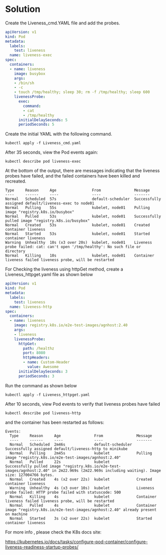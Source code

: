 # Solution

Create the Liveness_cmd.YAML file and add the probes.

```yaml
apiVersion: v1
kind: Pod
metadata:
  labels:
    test: liveness
  name: liveness-exec
spec:
  containers:
  - name: liveness
    image: busybox
    args:
    - /bin/sh
    - -c
    - touch /tmp/healthy; sleep 30; rm -f /tmp/healthy; sleep 600
    livenessProbe:
      exec:
        command:
        - cat
        - /tmp/healthy
      initialDelaySeconds: 5
      periodSeconds: 5
```


Create the initial YAML with the following command.

```
kubectl apply -f Liveness_cmd.yaml
```



After 35 seconds, view the Pod events again:

```
kubectl describe pod liveness-exec
```

At the bottom of the output, there are messages indicating that the liveness probes have failed, and the failed containers have been killed and recreated.

```
Type     Reason     Age                From               Message
----     ------     ----               ----               -------
Normal   Scheduled  57s                default-scheduler  Successfully assigned default/liveness-exec to node01
Normal   Pulling    55s                kubelet, node01    Pulling image "registry.k8s.io/busybox"
Normal   Pulled     53s                kubelet, node01    Successfully pulled image "registry.k8s.io/busybox"
Normal   Created    53s                kubelet, node01    Created container liveness
Normal   Started    53s                kubelet, node01    Started container liveness
Warning  Unhealthy  10s (x3 over 20s)  kubelet, node01    Liveness probe failed: cat: can't open '/tmp/healthy': No such file or directory
Normal   Killing    10s                kubelet, node01    Container liveness failed liveness probe, will be restarted
```

For Checking the liveness using httpGet method, create a Liveness_httpget.yaml file as shown below

```yaml
apiVersion: v1
kind: Pod
metadata:
  labels:
    test: liveness
  name: liveness-http
spec:
  containers:
  - name: liveness
    image: registry.k8s.io/e2e-test-images/agnhost:2.40
    args:
    - liveness
    livenessProbe:
      httpGet:
        path: /healthz
        port: 8080
        httpHeaders:
        - name: Custom-Header
          value: Awesome
      initialDelaySeconds: 3
      periodSeconds: 3
```

Run the command as shown below

```
kubectl apply -f Liveness_httpget.yaml 
```

After 10 seconds, view Pod events to verify that liveness probes have failed 

```
kubectl describe pod liveness-http
```

and the container has been restarted as follows:

```
Events:
  Type     Reason     Age               From               Message
  ----     ------     ----              ----               -------
  Normal   Scheduled  2m46s             default-scheduler  Successfully assigned default/liveness-http to minikube
  Normal   Pulling    2m45s             kubelet            Pulling image "registry.k8s.io/e2e-test-images/agnhost:2.40"
  Normal   Pulled     22s               kubelet            Successfully pulled image "registry.k8s.io/e2e-test-images/agnhost:2.40" in 2m22.969s (2m22.969s including waiting). Image size: 127004766 bytes.
  Normal   Created    4s (x2 over 22s)  kubelet            Created container liveness
  Warning  Unhealthy  4s (x3 over 10s)  kubelet            Liveness probe failed: HTTP probe failed with statuscode: 500
  Normal   Killing    4s                kubelet            Container liveness failed liveness probe, will be restarted
  Normal   Pulled     4s                kubelet            Container image "registry.k8s.io/e2e-test-images/agnhost:2.40" already present on machine
  Normal   Started    3s (x2 over 22s)  kubelet            Started container liveness
```

For more info , please check the K8s docs site:

https://kubernetes.io/docs/tasks/configure-pod-container/configure-liveness-readiness-startup-probes/






